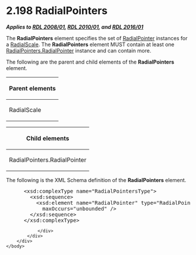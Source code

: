 <html dir="LTR" xmlns:mshelp="http://msdn.microsoft.com/mshelp" xmlns:ddue="http://ddue.schemas.microsoft.com/authoring/2003/5" xmlns:xlink="http://www.w3.org/1999/xlink" xmlns:tool="http://www.microsoft.com/tooltip">
    <head>
        <meta http-equiv="Content-Type" content="text/html; CHARSET=utf-8"></meta>
        <meta name="save" content="history"></meta>
        <title>2.198 RadialPointers</title>
        <xml>
            <mshelp:toctitle title="2.198 RadialPointers"></mshelp:toctitle>
            <mshelp:rltitle title="[MS-RDL]: RadialPointers"></mshelp:rltitle>
            <mshelp:keyword index="A" term="9a9b33af-2433-4a0f-8582-67526774a089"></mshelp:keyword>
            <mshelp:attr name="DCSext.ContentType" value="open specification"></mshelp:attr>
            <mshelp:attr name="AssetID" value="9a9b33af-2433-4a0f-8582-67526774a089"></mshelp:attr>
            <mshelp:attr name="TopicType" value="kbRef"></mshelp:attr>
            <mshelp:attr name="DCSext.Title" value="[MS-RDL]: RadialPointers" />
        </xml>
    </head>
    <body>
        <div id="header">
            <h1 class="heading">2.198 RadialPointers</h1>
        </div>
        <div id="mainSection">
            <div id="mainBody">
                <div id="allHistory" class="saveHistory"></div>
                <div id="sectionSection0" class="section" name="collapseableSection">
                    

<p><b><i>Applies to </i></b><a href="1e855f94-4617-47e4-b89e-0856c6cb420f.html"><b><i>RDL 2008/01</i></b></a><b><i>,
</i></b><a href="3428e690-a348-4ec7-8a6a-8efb42d2cdee.html"><b><i>RDL 2010/01</i></b></a><b><i>,
and </i></b><a href="52ce3983-2bfc-4e72-9359-42aaf5fe4509.html"><b><i>RDL 2016/01</i></b></a></p>

<p>The <b>RadialPointers</b> element specifies the set of <a href="1446314e-813e-42f0-9a28-f1b96fd3a0da.html">RadialPointer</a> instances
for a <a href="86468d9f-c561-4b50-a689-5dfccfde8495.html">RadialScale</a>. The <b>RadialPointers</b>
element MUST contain at least one <a href="edc41d87-6e83-4ac5-b380-c6ad96d35772.html">RadialPointers.RadialPointer</a>
instance and can contain more.</p>

<p>The following are the parent and child elements of the <b>RadialPointers</b>
element.</p>

<table>
 <thead>
  <tr>
   <th>
   <p>Parent elements</p>
   </th>
  </tr>
 </thead>
 <tr>
  <td>
  <p>RadialScale</p>
  </td>
 </tr>
</table>

<p> </p>

<table>
 <thead>
  <tr>
   <th>
   <p>Child elements</p>
   </th>
  </tr>
 </thead>
 <tr>
  <td>
  <p>RadialPointers.RadialPointer</p>
  </td>
 </tr>
</table>

<p>The following is the XML Schema definition of the <b>RadialPointers</b>
element.</p>

<dl>
<dd>
<div><pre> &lt;xsd:complexType name=&quot;RadialPointersType&quot;&gt;
   &lt;xsd:sequence&gt;
     &lt;xsd:element name=&quot;RadialPointer&quot; type=&quot;RadialPointerType&quot; minOccurs=&quot;1&quot; 
       maxOccurs=&quot;unbounded&quot; /&gt;
   &lt;/xsd:sequence&gt;
 &lt;/xsd:complexType&gt;
</pre></div>
</dd></dl>


                </div>
            </div>
        </div>
    </body>
</html>